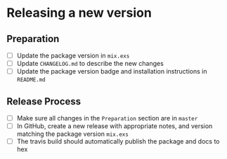 # Releasing a new version

## Preparation
- [ ] Update the package version in `mix.exs`
- [ ] Update `CHANGELOG.md` to describe the new changes
- [ ] Update the package version badge and installation instructions in `README.md`

## Release Process
- [ ] Make sure all changes in the `Preparation` section are in `master`
- [ ] In GitHub, create a new release with appropriate notes, and version matching the package version `mix.exs`
- [ ] The travis build should automatically publish the package and docs to hex
